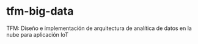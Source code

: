 # tfm-big-data
TFM: Diseño e implementación de arquitectura de analítica de datos en la nube para aplicación IoT
